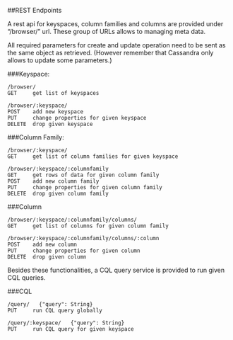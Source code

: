 ##REST Endpoints

A rest api for keyspaces, column families and columns are provided under “/browser/”
url. These group of URLs allows to managing meta data.

All required parameters for create and update operation need to be sent as the same object as retrieved. (However remember that Cassandra only allows to update some parameters.)

###Keyspace:
```
/browser/
GET     get list of keyspaces
​
/browser/:keyspace/
POST    add new keyspace
​PUT     change properties for given keyspace
​DELETE ​ drop given keyspace
```

###Column Family:
```
/browser/:keyspace/
GET     get list of column families for given keyspace
​
/browser/:keyspace/:columnfamily
GET     get rows of data for given column family
POST    add new column family
PUT     change properties for given column family
DELETE  drop given column family
```

###Column
```
/browser/:keyspace/:columnfamily/columns/
GET     get list of columns for given column family

/browser/:keyspace/:columnfamily/columns/:column
POST    add new column
PUT     change properties for given column
DELETE  drop given column
```

Besides these functionalities, a CQL query service is provided to run given CQL queries.

###CQL
```
/query/   {"query": String}
PUT     run CQL query globally

/query/:keyspace/   {"query": String}
PUT     run CQL query for given keyspace
```
